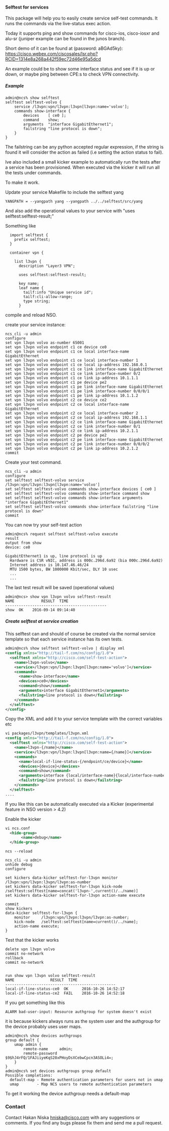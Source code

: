 #### Selftest for services

This package will help you to easily create service self-test commands. It runs the commands via the live-status exec action.

Today it supports ping and show commands for cisco-ios, cisco-iosxr and alu-sr (juniper example can be found in the junos branch).

Short demo of it can be found at (password: aBGAd5ky): https://cisco.webex.com/ciscosales/lsr.php?RCID=1314e8a268a442f59ec72d46e95a5dcd

An example could be to show some interface status and see if it is up or down, or maybe ping between CPE:s to check VPN connectivity.

##### Example

```
admin@ncs% show selftest
selftest selftest-volvo {
    service /l3vpn:vpn/l3vpn:l3vpn[l3vpn:name='volvo'];
    commands show-interface {
        devices    [ ce0 ];
        command    show;
        arguments  "interface GigabitEthernet1";
        failstring "line protocol is down";
    }
}
```
The failstring can be any python accepted regular expression, if the string is found it will consider the action as failed (i.e setting the action status to fail).

Ive also included a small kicker example to automatically run the tests after a service has been provisioned. When executed via the kicker it will run all the tests under commands.

To make it work.

Update your service Makefile to include the selftest yang
```
YANGPATH = --yangpath yang --yangpath ../../selftest/src/yang
```
And also add the operational values to your service with "uses selftest:selftest-result;"

Something like
```yang
  import selftest {
    prefix selftest;
  }

  container vpn {

    list l3vpn {
      description "Layer3 VPN";

      uses selftest:selftest-result;

      key name;
      leaf name {
        tailf:info "Unique service id";
        tailf:cli-allow-range;
        type string;
      }

```


compile and reload NSO.

create your service instance:
```
ncs_cli -u admin
configure
set vpn l3vpn volvo as-number 65001
set vpn l3vpn volvo endpoint c1 ce device ce0
set vpn l3vpn volvo endpoint c1 ce local interface-name GigabitEthernet
set vpn l3vpn volvo endpoint c1 ce local interface-number 1
set vpn l3vpn volvo endpoint c1 ce local ip-address 192.168.0.1
set vpn l3vpn volvo endpoint c1 ce link interface-name GigabitEthernet
set vpn l3vpn volvo endpoint c1 ce link interface-number 0/2
set vpn l3vpn volvo endpoint c1 ce link ip-address 10.1.1.1
set vpn l3vpn volvo endpoint c1 pe device pe2
set vpn l3vpn volvo endpoint c1 pe link interface-name GigabitEthernet
set vpn l3vpn volvo endpoint c1 pe link interface-number 0/0/0/1
set vpn l3vpn volvo endpoint c1 pe link ip-address 10.1.1.2
set vpn l3vpn volvo endpoint c2 ce device ce2
set vpn l3vpn volvo endpoint c2 ce local interface-name GigabitEthernet
set vpn l3vpn volvo endpoint c2 ce local interface-number 2
set vpn l3vpn volvo endpoint c2 ce local ip-address 192.168.1.1
set vpn l3vpn volvo endpoint c2 ce link interface-name GigabitEthernet
set vpn l3vpn volvo endpoint c2 ce link interface-number 0/1
set vpn l3vpn volvo endpoint c2 ce link ip-address 10.2.1.1
set vpn l3vpn volvo endpoint c2 pe device pe2
set vpn l3vpn volvo endpoint c2 pe link interface-name GigabitEthernet
set vpn l3vpn volvo endpoint c2 pe link interface-number 0/0/0/2
set vpn l3vpn volvo endpoint c2 pe link ip-address 10.2.1.2
commit
```
Create your test command.
```
ncs_cli -u admin
configure
set selftest selftest-volvo service /l3vpn:vpn/l3vpn:l3vpn[l3vpn:name='volvo']
set selftest selftest-volvo commands show-interface devices [ ce0 ]
set selftest selftest-volvo commands show-interface command show
set selftest selftest-volvo commands show-interface arguments "interface GigabitEthernet1"
set selftest selftest-volvo commands show-interface failstring "line protocol is down"
commit
```
You can now try your self-test action

```
admin@ncs% request selftest selftest-volvo execute
result
output from show
device: ce0

GigabitEthernet1 is up, line protocol is up
  Hardware is CSR vNIC, address is 000c.296d.6a92 (bia 000c.296d.6a92)
  Internet address is 10.147.46.46/24
  MTU 1500 bytes, BW 1000000 Kbit/sec, DLY 10 usec
  ...
  ...
```

The last test result will be saved (operational values)
```
admin@ncs> show vpn l3vpn volvo selftest-result
NAME            RESULT  TIME
---------------------------------------------
show  OK    2016-09-14 09:14:40
```

##### Create selftest at service creation

This selftest can and should of course be created via the normal service template so that each service instance has its own tests.
```xml
admin@ncs% show selftest selftest-volvo | display xml
<config xmlns="http://tail-f.com/ns/config/1.0">
  <selftest xmlns="http://cisco.com/self-test-action">
    <name>l3vpn-volvo</name>
    <service>/l3vpn:vpn/l3vpn:l3vpn[l3vpn:name='volvo']</service>
    <commands>
      <name>show-interface</name>
      <devices>ce0</devices>
      <command>show</command>
      <arguments>interface GigabitEthernet1</arguments>
      <failstring>line protocol is down</failstring>
    </commands>
  </selftest>
</config>
```
Copy the XML and add it to your service template with the correct variables etc



```xml
vi packages/l3vpn/templates/l3vpn.xml
<config xmlns="http://tail-f.com/ns/config/1.0">
  <selftest xmlns="http://cisco.com/self-test-action">
    <name>l3vpn-{/name}</name>
    <service>/l3vpn:vpn/l3vpn:l3vpn[l3vpn:name={/name}]</service>
    <commands>
      <name>local-if-line-status-{/endpoint/ce/device}</name>
      <devices>{device}</devices>
      <command>show</command>
      <arguments>interface {local/interface-name}{local/interface-number}</arguments>
      <failstring>line protocol is down</failstring>
    </commands>
  </selftest>
....
```
If you like this can be automatically executed via a Kicker (experimental feature in NSO version > 4.2)

Enable the kicker
```xml
vi ncs.conf
  <hide-group>
       <name>debug</name>
  </hide-group>
```
```
ncs --reload
```
```
ncs_cli -u admin
unhide debug
configure

set kickers data-kicker selftest-for-l3vpn monitor /l3vpn:vpn/l3vpn:l3vpn/l3vpn:as-number
set kickers data-kicker selftest-for-l3vpn kick-node /selftest:selftest[name=concat('l3vpn-',current()/../name)]
set kickers data-kicker selftest-for-l3vpn action-name execute

commit
show kickers
data-kicker selftest-for-l3vpn {
    monitor     /l3vpn:vpn/l3vpn:l3vpn/l3vpn:as-number;
    kick-node   /selftest:selftest[name=current()/../name];
    action-name execute;
}

```
Test that the kicker works
```
delete vpn l3vpn volvo
commit no-network
rollback
commit no-network


run show vpn l3vpn volvo selftest-result
NAME                RESULT  TIME
-------------------------------------------------
local-if-line-status-ce0  OK      2016-10-26 14:52:17
local-if-line-status-ce2  FAIL    2016-10-26 14:52:18
```

If you get something like this
```
ALARM bad-user-input: Resource authgroup for system doesn't exist
```
it is because kickers always runs as the system user and the authgroup for the device probably uses user maps.
```
admin@ncs% show devices authgroups
group default {
    umap admin {
        remote-name     admin;
        remote-password $9$hJ4rFQ/1FAJiiyeKqS28xPHoyDsXCebwCpcn3ASOLi4=;
    }
}
admin@ncs% set devices authgroups group default
Possible completions:
  default-map - Remote authentication parameters for users not in umap
  umap        - Map NCS users to remote authentication parameters
```
To get it working the device authgroup needs a default-map

### Contact

Contact Hakan Niska <hniska@cisco.com> with any suggestions or comments. If you find any bugs please fix them and send me a pull request.
